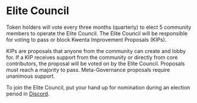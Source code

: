 # Elite Council

Token holders will vote every three months (quarterly) to elect 5 community members to operate the Elite Council. The Elite Council will be responsible for voting to pass or block Kwenta Improvement Proposals (KIPs).

KIPs are proposals that anyone from the community can create and lobby for. If a KIP receives support from the community or directly from core contributors, the proposal will be voted on by the Elite Council. Proposals must reach a majority to pass. Meta-Governance proposals require unanimous support.

To join the Elite Council, put your hand up for nomination during an election period in [Discord](https://www.discord.gg/Kwenta).
